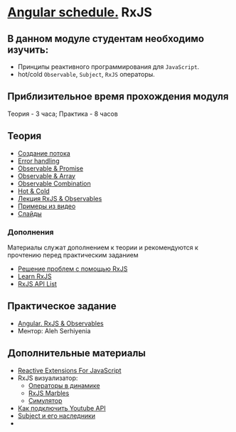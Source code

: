 # [Angular schedule.](../../README-RU.md) RxJS

## В данном модуле студентам необходимо изучить:

- Принципы реактивного программирования для `JavaScript`.
- hot/cold `Observable`, `Subject`, `RxJS` операторы.

## Приблизительное время прохождения модуля

Теория - 3 часа;
Практика - 8 часов

## Теория

- [Создание потока](https://youtu.be/m-VvhFksSwQ)
- [Error handling](https://youtu.be/ACD08YMduIk)
- [Observable & Promise](https://youtu.be/U4VDE7pSAKs)
- [Observable & Array](https://youtu.be/Yk-mUdEtcOw)
- [Observable Combination](https://youtu.be/o3D3l3N7FV0)
- [Hot & Cold](https://youtu.be/88grqF9ZSjU)
- [Лекция RxJS & Observables](https://youtu.be/uXaMBTsuTbQ)
- [Примеры из видео](https://slides.com/anton_bely/rxjs)
- [Слайды](https://slides.com/pavelrazuvalau/angular-routing)

### Дополнения

Материалы служат дополнением к теории и рекомендуются к прочтению перед практическим заданием

- [Решение проблем с помощью RxJS](https://youtu.be/gCwSVQO_PtY)
- [Learn RxJS](https://www.learnrxjs.io/)
- [RxJS API List](https://rxjs-dev.firebaseapp.com/api)

## Практическое задание

- [Angular. RxJS & Observables](../../../tasks/angular/rxjs-observables-http.md)
- Ментор: Aleh Serhiyenia

## Дополнительные материалы

- [Reactive Extensions For JavaScript](https://www.npmjs.com/package/rxjs)
- RxJS визуализатор:
    - [Операторы в динамике](https://rxjs-visualize.explosionpills.com)
    - [RxJS Marbles](http://rxmarbles.com/)
    - [Симулятор](https://rxviz.com)
- [Как подключить Youtube API](https://coderlessons.com/articles/veb-razrabotka-articles/angular-observables-and-promises-kak-ikh-ispolzovat)
- [Subject и его наследники](https://dou.ua/forums/topic/33240/)
- 